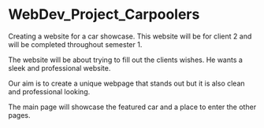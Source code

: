 # WebDev_Project_Carpoolers

Creating a website for a car showcase. This website will be for client 2 and will be completed throughout semester 1. 

The website will be about trying to fill out the clients wishes. He wants a sleek and professional website. 

Our aim is to create a unique webpage that stands out but it is also clean and professional looking.

The main page will showcase the featured car and a place to enter the other pages. 




